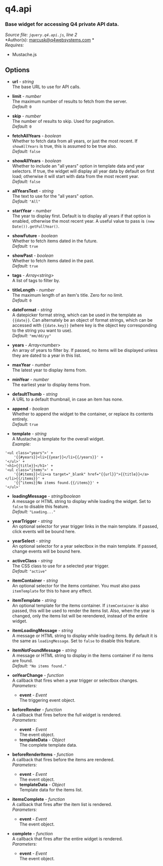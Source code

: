 # q4.api

### Base widget for accessing Q4 private API data.

*Source file: `jquery.q4.api.js`, line 2*  
*Author(s): marcusk@q4websystems.com *  
*Requires:*
- Mustache.js


## Options
- **url** - *string*  
The base URL to use for API calls.  

- **limit** - *number*  
The maximum number of results to fetch from the server.  
*Default:* `0`  

- **skip** - *number*  
The number of results to skip. Used for pagination.  
*Default:* `0`  

- **fetchAllYears** - *boolean*  
Whether to fetch data from all years, or just the most recent.
If `showAllYears` is true, this is assumed to be true also.  
*Default:* `false`  

- **showAllYears** - *boolean*  
Whether to include an "all years" option in template data
and year selectors. If true, the widget will display
all year data by default on first load; otherwise it will
start with data from the most recent year.  
*Default:* `false`  

- **allYearsText** - *string*  
The text to use for the "all years" option.  
*Default:* `"All"`  

- **startYear** - *number*  
The year to display first. Default is to display all years if
that option is enabled, otherwise the most recent year.
A useful value to pass is `(new Date()).getFullYear()`.  

- **showFuture** - *boolean*  
Whether to fetch items dated in the future.  
*Default:* `true`  

- **showPast** - *boolean*  
Whether to fetch items dated in the past.  
*Default:* `true`  

- **tags** - *Array&lt;string&gt;*  
A list of tags to filter by.  

- **titleLength** - *number*  
The maximum length of an item's title. Zero for no limit.  
*Default:* `0`  

- **dateFormat** - *string*  
A datepicker format string, which can be used in the template
as `{{date}}`. Can alternately be an object of format strings,
which can be accessed with `{{date.key}}` (where key is the
object key corresponding to the string you want to use).  
*Default:* `"mm/dd/yy"`  

- **years** - *Array&lt;number&gt;*  
An array of years to filter by. If passed, no items will
be displayed unless they are dated to a year in this list.  

- **maxYear** - *number*  
The latest year to display items from.  

- **minYear** - *number*  
The earliest year to display items from.  

- **defaultThumb** - *string*  
A URL to a default thumbnail, in case an item has none.  

- **append** - *boolean*  
Whether to append the widget to the container, or replace its
contents entirely.  
*Default:* `true`  

- **template** - *string*  
A Mustache.js template for the overall widget.  
*Example:*
```
'<ul class="years">' +
    '{{#years}}<li>{{year}}</li>{{/years}}' +
'</ul>' +
'<h1>{{title}}</h1>' +
'<ul class="items">' +
    '{{#items}}<li><a target="_blank" href="{{url}}">{{title}}</a></li>{{/items}}' +
    '{{^items}}No items found.{{/items}}' +
'</ul>'
```

- **loadingMessage** - *string&#x2F;boolean*  
A message or HTML string to display while loading the widget.
Set to `false` to disable this feature.  
*Default:* `"Loading..."`  

- **yearTrigger** - *string*  
An optional selector for year trigger links in the main template.
If passed, click events will be bound here.  

- **yearSelect** - *string*  
An optional selector for a year selectbox in the main template.
If passed, change events will be bound here.  

- **activeClass** - *string*  
The CSS class to use for a selected year trigger.  
*Default:* `"active"`  

- **itemContainer** - *string*  
An optional selector for the items container. You must also 
pass `itemTemplate` for this to have any effect.  

- **itemTemplate** - *string*  
An optional template for the items container. If `itemContainer`
is also passed, this will be used to render the items list.
Also, when the year is changed, only the items list will be
rerendered, instead of the entire widget.  

- **itemLoadingMessage** - *string*  
A message or HTML string to display while loading items.
By default it is the same as `loadingMessage`.
Set to `false` to disable this feature.  

- **itemNotFoundMessage** - *string*  
A message or HTML string to display in the items container
if no items are found.  
*Default:* `"No items found."`  

- **onYearChange** - *function*  
A callback that fires when a year trigger or selectbox changes.  
*Parameters:*
    - **event** - *Event*  
    The triggering event object.

- **beforeRender** - *function*  
A callback that fires before the full widget is rendered.  
*Parameters:*
    - **event** - *Event*  
    The event object.
    - **templateData** - *Object*  
    The complete template data.

- **beforeRenderItems** - *function*  
A callback that fires before the items are rendered.  
*Parameters:*
    - **event** - *Event*  
    The event object.
    - **templateData** - *Object*  
    Template data for the items list.

- **itemsComplete** - *function*  
A callback that fires after the item list is rendered.  
*Parameters:*
    - **event** - *Event*  
    The event object.

- **complete** - *function*  
A callback that fires after the entire widget is rendered.  
*Parameters:*
    - **event** - *Event*  
    The event object.


